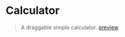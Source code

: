# Calculator 
> A draggable simple calculator.
> [preview](https://napiyo.github.io/CalculatorJavaScript/)
